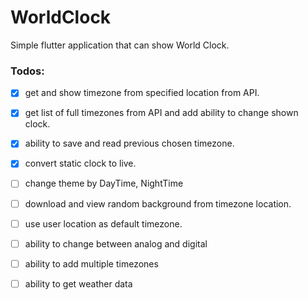 # WorldClock

Simple flutter application that can show World Clock.


### Todos:
- [x] get and show timezone from specified location from API.
- [x] get list of full timezones from API and add ability to change shown clock.
- [x] ability to save and read previous chosen timezone.
- [x] convert static clock to live.
- [ ] change theme by DayTime, NightTime
- [ ] download and view random background from timezone location.
- [ ] use user location as default timezone.
- [ ] ability to change between analog and digital
- [ ] ability to add multiple timezones
- [ ] ability to get weather data

